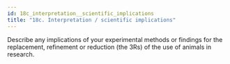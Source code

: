 ```yaml
---
id: 18c_interpretation__scientific_implications
title: "18c. Interpretation / scientific implications"
---
```

Describe any implications of your experimental methods or findings for the
replacement, refinement or reduction (the 3Rs) of the use of animals in research.